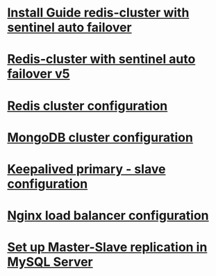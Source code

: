 # [Install Guide redis-cluster with sentinel auto failover](redis-cluster-setting-v7/README.md)

# [Redis-cluster with sentinel auto failover v5](redis-cluster-setting-v5/README.md)

# [Redis cluster configuration](redis-cluster-setting-v7/new-config)

# [MongoDB cluster configuration](mongo_replication/Mongo_replication.md)

# [Keepalived primary - slave configuration](keepalived-failover/Install_keepalived.md)

# [Nginx load balancer configuration](nginx-loadbalancing/Install_nginx_proxy.md)

# [Set up Master-Slave replication in MySQL Server](mysql-master-slave/README.md)
